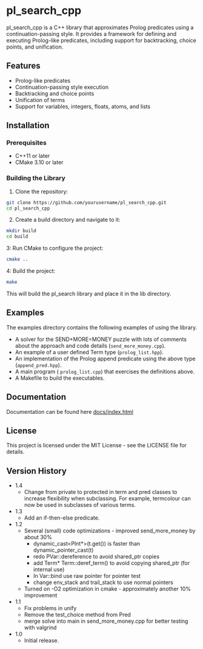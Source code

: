 # pl_search_cpp

pl_search_cpp is a C++ library that approximates Prolog predicates using a continuation-passing style. It provides a framework for defining and executing Prolog-like predicates, including support for backtracking, choice points, and unification.

## Features

- Prolog-like predicates
- Continuation-passing style execution
- Backtracking and choice points
- Unification of terms
- Support for variables, integers, floats, atoms, and lists

## Installation

### Prerequisites

- C++11 or later
- CMake 3.10 or later

### Building the Library

1. Clone the repository:

```sh
git clone https://github.com/yourusername/pl_search_cpp.git
cd pl_search_cpp
```

2. Create a build directory and navigate to it:

```sh
mkdir build
cd build
```

3: Run CMake to configure the project:

```sh
cmake ..
```

4: Build the project:

```sh
make
```

This will build the pl_search library and place it in the lib directory.

## Examples

The examples directory contains the following examples of using the library.

- A solver for the SEND+MORE=MONEY puzzle with lots of comments about the approach and code details (<code>send_more_money.cpp</code>).
- An example of a user defined Term type (<code>prolog_list.hpp</code>).
- An implementation of the Prolog append predicate using the above type (<code>append_pred.hpp</code>).
- A main program ( <code>prolog_list.cpp</code>) that exercises the definitions above.
- A Makefile to build the executables.

## Documentation

Documentation can be found here [docs/index.html](https://pjritee.github.io/pl_search_cpp/docs/html/index.html)

## License

This project is licensed under the MIT License - see the LICENSE file for details.

## Version History
* 1.4
  - Change from private to protected in term and pred classes to increase flexibility when subclassing. For example, termcolour can now be used in subclasses of various terms. 
* 1.3
  - Add an if-then-else predicate.
* 1.2
  - Several (small) code optimizations - improved send_more_money by about 30%
      - dynamic_cast<PInt*>(t.get()) is faster than dynamic_pointer_cast<PInt>(t)
      - redo PVar::dereference to avoid shared_ptr copies
      - add Term* Term::deref_term() to avoid copying shared_ptr (for internal use)
      - In Var::bind use raw pointer for pointer test
      - change env_stack and trail_stack to use normal pointers 
  - Turned on -O2 optimization in cmake - approximately another 10% improvement
* 1.1 
  - Fix problems in unify
  - Remove the test_choice method from Pred
  - merge solve into main in send_more_money.cpp for better testing with valgrind
* 1.0  
  - Initial release.